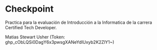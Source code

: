 # Checkpoint
Practica para la evaluación de Introducción a la Informatica de la carrera Certified Tech Developer.


Matias Stewart Usher (Token: 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1~)
